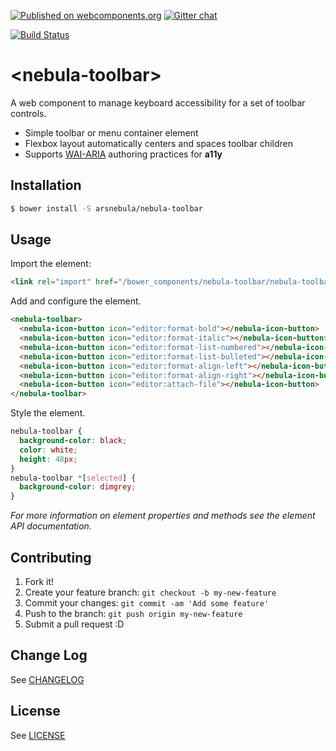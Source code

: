 [![Published on webcomponents.org](https://img.shields.io/badge/webcomponents.org-published-blue.svg)](https://www.webcomponents.org/element/arsnebula/nebula-toolbar)
[![Gitter chat](https://badges.gitter.im/org.png)](https://gitter.im/arsnebula/webcomponents)

[![Build Status](https://saucelabs.com/browser-matrix/arsnebula.svg)](https://saucelabs.com/beta/builds/8a8a83bd1126477ca71e2f4291b74eaf)

# \<nebula-toolbar\>

A web component to manage keyboard accessibility for a set of toolbar controls.

* Simple toolbar or menu container element
* Flexbox layout automatically centers and spaces toolbar children
* Supports [WAI-ARIA](https://www.w3.org/TR/wai-aria-practices-1.1/#toolbar) authoring practices for **a11y**

## Installation

```sh
$ bower install -S arsnebula/nebula-toolbar
```

## Usage

Import the element:

```html
<link rel="import" href="/bower_components/nebula-toolbar/nebula-toolbar.html"> 
```

Add and configure the element.

```html
<nebula-toolbar>
  <nebula-icon-button icon="editor:format-bold"></nebula-icon-button>
  <nebula-icon-button icon="editor:format-italic"></nebula-icon-button>
  <nebula-icon-button icon="editor:format-list-numbered"></nebula-icon-button>
  <nebula-icon-button icon="editor:format-list-bulleted"></nebula-icon-button>
  <nebula-icon-button icon="editor:format-align-left"></nebula-icon-button>
  <nebula-icon-button icon="editor:format-align-right"></nebula-icon-button>
  <nebula-icon-button icon="editor:attach-file"></nebula-icon-button>
</nebula-toolbar>
```

Style the element.

```css
nebula-toolbar {
  background-color: black;
  color: white;
  height: 48px;
}
nebula-toolbar *[selected] {
  background-color: dimgrey;
}
```

*For more information on element properties and methods see the element API documentation.*

## Contributing

1. Fork it!
2. Create your feature branch: `git checkout -b my-new-feature`
3. Commit your changes: `git commit -am 'Add some feature'`
4. Push to the branch: `git push origin my-new-feature`
5. Submit a pull request :D

## Change Log

See [CHANGELOG](/CHANGELOG.md)

## License

See [LICENSE](/LICENSE.md)